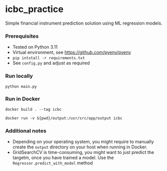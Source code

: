 # icbc_practice

Simple financial instrument prediction solution using ML regression models.

### Prerequisites

- Tested on Python 3.11
- Virtual environment, see <https://github.com/pyenv/pyenv>
- `pip intstall -r requirements.txt`
- See `config.py` and adjust as required

### Run locally

`python main.py`

### Run in Docker

`docker build . --tag icbc`

`docker run -v ${pwd}/output:/usr/src/app/output icbc`

### Additional notes

- Depending on your operating system, you might require to manually create the `output` directory on your host when running in Docker.
- GridSearchCV is time-consuming, you might want to just predict the targetm, once you have trained a model. Use the `Regressor.predict_with_model` method
